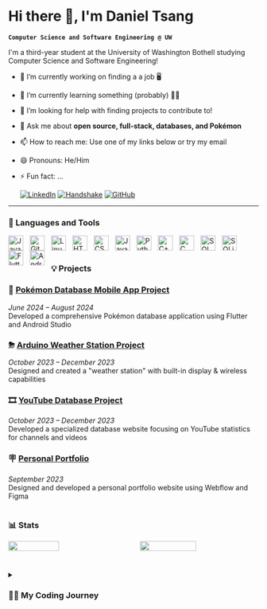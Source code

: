 # Hi there 👋, I'm Daniel Tsang
**`Computer Science and Software Engineering @ UW`**

I'm a third-year student at the University of Washington Bothell studying Computer Science and Software Engineering!
- 🔭 I’m currently working on finding a a job 🖥
- 🌱 I’m currently learning something (probably) 🤷‍♂️
- 🤔 I’m looking for help with finding projects to contribute to!
- 💬 Ask me about **open source, full-stack, databases, and Pokémon**
- 📫 How to reach me: Use one of my links below or try my email
- 😄 Pronouns: He/Him
- ⚡ Fun fact: ...

   <p align="left">
      <a href="https://www.linkedin.com/in/dtsang80/">
         <img alt="LinkedIn" title="Connect with me on LinkedIn" src="https://custom-icon-badges.demolab.com/badge/-LinkedIn-0A66C2?style=for-the-badge&logo=linkedin&logoColor=white"/></a> 
      <a href="https://app.joinhandshake.com/profiles/32519048">
         <img alt="Handshake" title="Connect with me on Handshake" src="https://custom-icon-badges.demolab.com/badge/-Handshake-FB501D?style=for-the-badge&logo=handshake&logoColor=white"/></a> 
      <a href="https://github.com/tsanguw">
         <img alt="GitHub" title="Follow me on GitHub" src="https://custom-icon-badges.demolab.com/badge/-GitHub-171515?style=for-the-badge&logo=github&logoColor=white"/></a>
   </p>

---

### 🧰 Languages and Tools

<img align="left" alt="Java" width="30px" style="padding-right:10px;" src="https://cdn.jsdelivr.net/gh/devicons/devicon/icons/java/java-original.svg"/>
<img align="left" alt="Git" width="30px" style="padding-right:10px;" src="https://cdn.jsdelivr.net/gh/devicons/devicon/icons/git/git-original.svg" />
<img align="left" alt="Linux" width="30px" style="padding-right:10px;" src="https://cdn.jsdelivr.net/gh/devicons/devicon/icons/linux/linux-original.svg" />
<img align="left" alt="HTML" width="30px" style="padding-right:10px;" src="https://cdn.jsdelivr.net/gh/devicons/devicon/icons/html5/html5-plain.svg" />
<img align="left" alt="CSS" width="30px" style="padding-right:10px;" src="https://cdn.jsdelivr.net/gh/devicons/devicon/icons/css3/css3-plain.svg" />
<img align="left" alt="JavaScript" width="30px" style="padding-right:10px;" src="https://cdn.jsdelivr.net/gh/devicons/devicon/icons/javascript/javascript-plain.svg" />
<img align="left" alt="Python" width="30px" style="padding-right:10px;" src="https://cdn.jsdelivr.net/gh/devicons/devicon/icons/python/python-plain.svg" />
<img align="left" alt="C++" width="30px" style="padding-right:10px;" src="https://cdn.jsdelivr.net/gh/devicons/devicon/icons/cplusplus/cplusplus-original.svg" />
<img align="left" alt="C" width="30px" style="padding-right:10px;" src="https://cdn.jsdelivr.net/gh/devicons/devicon/icons/c/c-original.svg" />
<img align="left" alt="SQL" width="30px" style="padding-right:10px;" src="https://cdn.jsdelivr.net/gh/devicons/devicon/icons/mysql/mysql-original-wordmark.svg" />
<img align="left" alt="SQLite" width="30px" style="padding-right:10px;" src="https://cdn.jsdelivr.net/gh/devicons/devicon/icons/sqlite/sqlite-original.svg" />
<img align="left" alt="Flutter" width="30px" style="padding-right:10px;" src="https://cdn.jsdelivr.net/gh/devicons/devicon/icons/flutter/flutter-original.svg" />
<img align="left" alt="Android Studio" width="30px" style="padding-right:10px;" src="https://cdn.jsdelivr.net/gh/devicons/devicon/icons/androidstudio/androidstudio-original.svg" />
<br />

#

### 💡 Projects

### 📱 [Pokémon Database Mobile App Project](https://github.com/tsanguw/CSS-497-Pokedex-App)
*June 2024 – August 2024*  
Developed a comprehensive Pokémon database application using Flutter and Android Studio  

### ⛈ [Arduino Weather Station Project](URL_TO_FINAL_REPORT)
*October 2023 – December 2023*  
Designed and created a "weather station" with built-in display & wireless capabilities

### 🎞 [YouTube Database Project](https://github.com/zathaxx/YouTubeDB)
*October 2023 – December 2023*  
Developed a specialized database website focusing on YouTube statistics for channels and videos  

### 🪧 [Personal Portfolio](https://daniel-tsang.webflow.io/)
*September 2023*  
Designed and developed a personal portfolio website using Webflow and Figma

#

<!--
### 🏫 Education

### Bachelor of Science in Computer Science and Software Engineering (CSSE)
**University of Washington** - *Graduated August 2024*

*Relevant Coursework:* Computer Programming I & II, Data Structure/Algorithms I & II, Software Engineering, Database Systems, Hardware and Computer Organization, Software Project Management  
*Honors & Awards:* Dean’s List (Fall 2021, Spring 2022)

### Associate in Arts & Sciences DTA with Distinction
**Bellevue College**  - *Graduated June 2021*

*Relevant Coursework:* Introduction to Programming, Introduction to Web Development

#
-->

### 📊 Stats

<div style="display: flex; justify-content: space-between;">
    <img width="45%" src="https://github-readme-stats.vercel.app/api?username=tsanguw&show_icons=true&theme=dark&title_color=bd93f9&icon_color=bd93f9&text_color=#ffffff&bg_color=0d1117">
    <img width="47.5%" src="http://github-readme-streak-stats.herokuapp.com/?user=tsanguw&theme=dark&date_format=M%20j%5B%2C%20Y%5D&ring=bd93f9&fire=bd93f9&sideNums=bd93f9&currStreakLabel=bd93f9&background=0d1117&stroke=bd93f9">
</div>

#

<details>
 <summary><h3>👨‍💻 My Coding Journey</h3></summary>
   I started learning about computer science in 2020 when I first discovered the basics of computer science at Bellevue College. From that point, I have had the opportunity to grow this interest by exploring different aspects of this field, from learning how to create projects in     languages in Java, HTML/CSS, or C#, to teaching others about the basics of programming with Scratch and GDevelop.

[website]: https://daniel-tsang.webflow.io/

<!--
**tsanguw/tsanguw** is a ✨ _special_ ✨ repository because its `README.md` (this file) appears on your GitHub profile.

Here are some ideas to get you started:

- 🔭 I’m currently working on ...
- 🌱 I’m currently learning ...
- 👯 I’m looking to collaborate on ...
- 🤔 I’m looking for help with ...
- 💬 Ask me about ...
- 📫 How to reach me: ...
- 😄 Pronouns: ...
- ⚡ Fun fact: ...
-->
